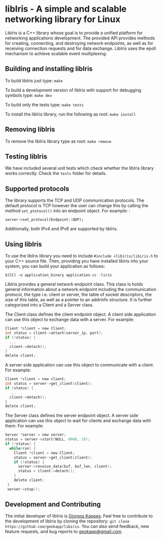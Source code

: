 libIris - A simple and scalable networking library for Linux
============================================================

LibIris is a C++ library whose goal is to provide a unified platform for networking
applications development. The provided API provides methods for creating, connecting, 
and destroying network endpoints, as well as for receiving connection requests and for
data exchange.
LibIris uses the epoll mechanism to achieve scalable event multiplexing.


Building and installing libIris
---------------------------------

To build libIris just type:
   `make`

To build a development version of libIris with support for debugging 
symbols type:
   `make dev`

To build only the tests type:
   `make tests`

To install the libIris library, run the following as root:
   `make install`
	

Removing libIris
------------------

To remove the libIris library type as root:
   `make remove`


Testing libIris
-----------------

We have included several unit tests which check whether the libIris library
works correctly. Check the `tests` folder for details.


Supported protocols
-------------------

The library supports the TCP and UDP communication protocols. The default protocol is TCP
however the user can change this by calling the method `set_ptotocol()` into an endpoint 
object. For example: :

`server->set_protocol(Endpoint::UDP);`

Additionally, both IPv4 and IPv6 are supported by libIris.


Using libIris
---------------

To use the libIris library you need to include `#include <libiris/libiris.h`
to your C++ source file. Then, providing you have installed libiris into your 
system, you can build your application as follows:
   
   `$(CC) -o application_binary application.cc -liris`

LibIris provides a general network endpoint class. This class is holds general information 
about a network endpoint including the communication protocol, the type i.e. client or server, 
the table of socket descriptors, the size of this table, as well as a pointer to an addrinfo 
structure. It is further categorized into a Client and a Server class.

The Client class defines the client endpoint object. A client side application can use this 
object to exchange data with a server. For example:
  
  ```C
  Client *client = new Client;
  int status = client->attach(server_ip, port);
  if (!status) {
    ...
    client->detach();
  }
  delete client;
  ```
  A server side application can use this object to communicate with a client. For
  example:
 
  ```C
  Client *client = new client;
  int status = server->get_client(client);
  if (status) {
    ...
    client->detach();
  }
  delete client;
  ```
 The Server class defines the server endpoint object. A server  side application can use
 this object to wait for clients and exchange data with them. For example:
  
  ```C
  Server *server = new server;
  status = server->start(NULL, 8000, 10);
  if (!status) {
    while(run) {
      Client *client = new Client;
      status = server->get_client(client);
      if (!status) {
        server->receive_data(buf, buf_len, client); 
        status = client->detach();
      }
      delete client;
   }
   server->stop();
   ```


Development and Contributing
----------------------------

The initial developer of libIris is [Giorgos Kappes](http://cs.uoi.gr/~gkappes). Feel free to 
contribute to the development of libIris by cloning the repository: 
`git clone https://github.com/geokapp/libiris`.
You can also send feedback, new feature requests, and bug reports to 
<geokapp@gmail.com>.

